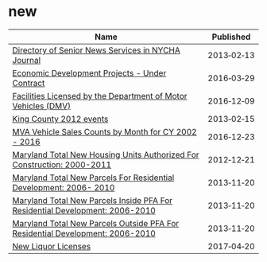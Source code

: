 # new

Name | Published
---- | ---------
[Directory of Senior News Services in NYCHA Journal](../datasets/hfac-j85r.md) | 2013&#x2011;02&#x2011;13
[Economic Development Projects - Under Contract](../datasets/g6gr-2p55.md) | 2016&#x2011;03&#x2011;29
[Facilities Licensed by the Department of Motor Vehicles (DMV)](../datasets/nhjr-rpi2.md) | 2016&#x2011;12&#x2011;09
[King County 2012 events](../datasets/6a64-xwmq.md) | 2013&#x2011;02&#x2011;15
[MVA Vehicle Sales Counts by Month for CY 2002 - 2016](../datasets/un65-7ipd.md) | 2016&#x2011;12&#x2011;23
[Maryland Total New Housing Units Authorized For Construction: 2000-2011](../datasets/c7z9-v9mr.md) | 2012&#x2011;12&#x2011;21
[Maryland Total New Parcels For Residential Development: 2006- 2010](../datasets/6umw-84d2.md) | 2013&#x2011;11&#x2011;20
[Maryland Total New Parcels Inside PFA For Residential Development: 2006-2010](../datasets/gbgn-2wu5.md) | 2013&#x2011;11&#x2011;20
[Maryland Total New Parcels Outside PFA For Residential Development: 2006-2010](../datasets/afh5-ag7t.md) | 2013&#x2011;11&#x2011;20
[New Liquor Licenses](../datasets/dymb-xy5c.md) | 2017&#x2011;04&#x2011;20

